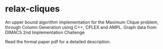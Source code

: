 # relax-cliques
An upper bound algorithm implementation for the Maximum Clique problem, through Column Generation using C++, CPLEX and AMPL.
Graph data from DIMACS 2nd Implementation Challenge

Read the formal paper pdf for a detailed description.
